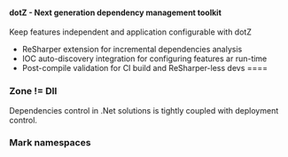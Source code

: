 #### dotZ - Next generation dependency management toolkit
Keep features independent and application configurable with dotZ
* ReSharper extension for incremental dependencies analysis
* IOC auto-discovery integration for configuring features ar run-time
* Post-compile validation for CI build and ReSharper-less devs
====

### Zone != Dll
Dependencies control in .Net solutions is tightly coupled with deployment control.

### Mark namespaces
